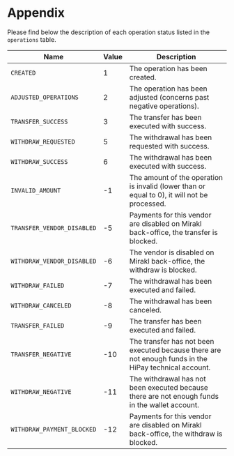 # Appendix

Please find below the description of each operation status listed in the `operations` table.

| Name               | Value | Description                                    |
|--------------------|-------|------------------------------------------------|
| `CREATED`            | 1     | The operation has been created.               |
| `ADJUSTED_OPERATIONS` | 2    | The operation has been adjusted (concerns past negative operations).  |
| `TRANSFER_SUCCESS`   | 3     | The transfer has been executed with success.  |
| `WITHDRAW_REQUESTED` | 5     | The withdrawal has been requested with success. |
| `WITHDRAW_SUCCESS`   | 6     | The withdrawal has been executed with success.  |
| `INVALID_AMOUNT`     | -1    | The amount of the operation is invalid (lower than or equal to 0), it will not be processed.  |
| `TRANSFER_VENDOR_DISABLED`   | -5 | Payments for this vendor are disabled on Mirakl back-office, the transfer is blocked.|
| `WITHDRAW_VENDOR_DISABLED`   | -6 | The vendor is disabled on Mirakl back-office, the withdraw is blocked.|
| `WITHDRAW_FAILED`    | -7    | The withdrawal has been executed and failed.   |
| `WITHDRAW_CANCELED`  | -8    | The withdrawal has been canceled.            |
| `TRANSFER_FAILED`    | -9    | The transfer has been executed and failed.    |
| `TRANSFER_NEGATIVE`  | -10   | The transfer has not been executed because there are not enough funds in the HiPay technical account.  |
| `WITHDRAW_NEGATIVE`  | -11   | The withdrawal has not been executed because there are not enough funds in the wallet account. |
| `WITHDRAW_PAYMENT_BLOCKED`  | -12   | Payments for this vendor are disabled on Mirakl back-office, the withdraw is blocked. |
